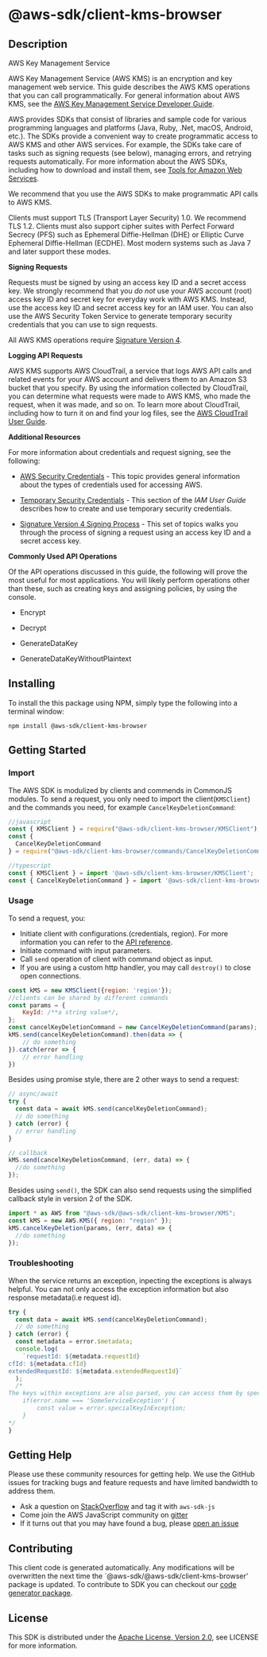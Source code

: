 # @aws-sdk/client-kms-browser

## Description

<fullname>AWS Key Management Service</fullname> <p>AWS Key Management Service (AWS KMS) is an encryption and key management web service. This guide describes the AWS KMS operations that you can call programmatically. For general information about AWS KMS, see the <a href="http://docs.aws.amazon.com/kms/latest/developerguide/">AWS Key Management Service Developer Guide</a>.</p> <note> <p>AWS provides SDKs that consist of libraries and sample code for various programming languages and platforms (Java, Ruby, .Net, macOS, Android, etc.). The SDKs provide a convenient way to create programmatic access to AWS KMS and other AWS services. For example, the SDKs take care of tasks such as signing requests (see below), managing errors, and retrying requests automatically. For more information about the AWS SDKs, including how to download and install them, see <a href="http://aws.amazon.com/tools/">Tools for Amazon Web Services</a>.</p> </note> <p>We recommend that you use the AWS SDKs to make programmatic API calls to AWS KMS.</p> <p>Clients must support TLS (Transport Layer Security) 1.0. We recommend TLS 1.2. Clients must also support cipher suites with Perfect Forward Secrecy (PFS) such as Ephemeral Diffie-Hellman (DHE) or Elliptic Curve Ephemeral Diffie-Hellman (ECDHE). Most modern systems such as Java 7 and later support these modes.</p> <p> <b>Signing Requests</b> </p> <p>Requests must be signed by using an access key ID and a secret access key. We strongly recommend that you <i>do not</i> use your AWS account (root) access key ID and secret key for everyday work with AWS KMS. Instead, use the access key ID and secret access key for an IAM user. You can also use the AWS Security Token Service to generate temporary security credentials that you can use to sign requests.</p> <p>All AWS KMS operations require <a href="http://docs.aws.amazon.com/general/latest/gr/signature-version-4.html">Signature Version 4</a>.</p> <p> <b>Logging API Requests</b> </p> <p>AWS KMS supports AWS CloudTrail, a service that logs AWS API calls and related events for your AWS account and delivers them to an Amazon S3 bucket that you specify. By using the information collected by CloudTrail, you can determine what requests were made to AWS KMS, who made the request, when it was made, and so on. To learn more about CloudTrail, including how to turn it on and find your log files, see the <a href="http://docs.aws.amazon.com/awscloudtrail/latest/userguide/">AWS CloudTrail User Guide</a>.</p> <p> <b>Additional Resources</b> </p> <p>For more information about credentials and request signing, see the following:</p> <ul> <li> <p> <a href="http://docs.aws.amazon.com/general/latest/gr/aws-security-credentials.html">AWS Security Credentials</a> - This topic provides general information about the types of credentials used for accessing AWS.</p> </li> <li> <p> <a href="http://docs.aws.amazon.com/IAM/latest/UserGuide/id_credentials_temp.html">Temporary Security Credentials</a> - This section of the <i>IAM User Guide</i> describes how to create and use temporary security credentials.</p> </li> <li> <p> <a href="http://docs.aws.amazon.com/general/latest/gr/signature-version-4.html">Signature Version 4 Signing Process</a> - This set of topics walks you through the process of signing a request using an access key ID and a secret access key.</p> </li> </ul> <p> <b>Commonly Used API Operations</b> </p> <p>Of the API operations discussed in this guide, the following will prove the most useful for most applications. You will likely perform operations other than these, such as creating keys and assigning policies, by using the console.</p> <ul> <li> <p> <a>Encrypt</a> </p> </li> <li> <p> <a>Decrypt</a> </p> </li> <li> <p> <a>GenerateDataKey</a> </p> </li> <li> <p> <a>GenerateDataKeyWithoutPlaintext</a> </p> </li> </ul>

## Installing

To install the this package using NPM, simply type the following into a terminal window:

```
npm install @aws-sdk/client-kms-browser
```

## Getting Started

### Import

The AWS SDK is modulized by clients and commends in CommonJS modules. To send a request, you only need to import the client(`KMSClient`) and the commands you need, for example `CancelKeyDeletionCommand`:

```javascript
//javascript
const { KMSClient } = require("@aws-sdk/client-kms-browser/KMSClient");
const {
  CancelKeyDeletionCommand
} = require("@aws-sdk/client-kms-browser/commands/CancelKeyDeletionCommand");
```

```javascript
//typescript
const { KMSClient } = import '@aws-sdk/client-kms-browser/KMSClient';
const { CancelKeyDeletionCommand } = import '@aws-sdk/client-kms-browser/commands/CancelKeyDeletionCommand';
```

### Usage

To send a request, you:

- Initiate client with configurations.(credentials, region). For more information you can refer to the [API reference][].
- Initiate command with input parameters.
- Call `send` operation of client with command object as input.
- If you are using a custom http handler, you may call `destroy()` to close open connections.

```javascript
const kMS = new KMSClient({region: 'region'});
//clients can be shared by different commands
const params = {
    KeyId: /**a string value*/,
};
const cancelKeyDeletionCommand = new CancelKeyDeletionCommand(params);
kMS.send(cancelKeyDeletionCommand).then(data => {
    // do something
}).catch(error => {
    // error handling
})
```

Besides using promise style, there are 2 other ways to send a request:

```javascript
// async/await
try {
  const data = await kMS.send(cancelKeyDeletionCommand);
  // do something
} catch (error) {
  // error handling
}
```

```javascript
// callback
kMS.send(cancelKeyDeletionCommand, (err, data) => {
  //do something
});
```

Besides using `send()`, the SDK can also send requests using the simplified callback style in version 2 of the SDK.

```javascript
import * as AWS from "@aws-sdk/@aws-sdk/client-kms-browser/KMS";
const kMS = new AWS.KMS({ region: "region" });
kMS.cancelKeyDeletion(params, (err, data) => {
  //do something
});
```

### Troubleshooting

When the service returns an exception, inpecting the exceptions is always helpful. You can not only access the exception information but also response metadata(i.e request id).

```javascript
try {
  const data = await kMS.send(cancelKeyDeletionCommand);
  // do something
} catch (error) {
  const metadata = error.$metadata;
  console.log(
    `requestId: ${metadata.requestId}
cfId: ${metadata.cfId}
extendedRequestId: ${metadata.extendedRequestId}`
  );
  /*
The keys within exceptions are also parsed, you can access them by specifying exception names like below:
    if(error.name === 'SomeServiceException') {
        const value = error.specialKeyInException;
    }
*/
}
```

## Getting Help

Please use these community resources for getting help. We use the GitHub issues for tracking bugs and feature requests and have limited bandwidth to address them.

- Ask a question on [StackOverflow](https://stackoverflow.com/questions/tagged/aws-sdk-js) and tag it with `aws-sdk-js`
- Come join the AWS JavaScript community on [gitter](https://gitter.im/aws/aws-sdk-js-v3)
- If it turns out that you may have found a bug, please [open an issue](https://github.com/aws/aws-sdk-js-v3/issues)

## Contributing

This client code is generated automatically. Any modifications will be overwritten the next time the `@aws-sdk/@aws-sdk/client-kms-browser' package is updated. To contribute to SDK you can checkout our [code generator package][].

## License

This SDK is distributed under the
[Apache License, Version 2.0](http://www.apache.org/licenses/LICENSE-2.0),
see LICENSE for more information.

[code generator package]: https://github.com/aws/aws-sdk-js-v3/tree/master/packages/service-types-generator
[api reference]: https://docs.aws.amazon.com/AWSJavaScriptSDK/latest/
